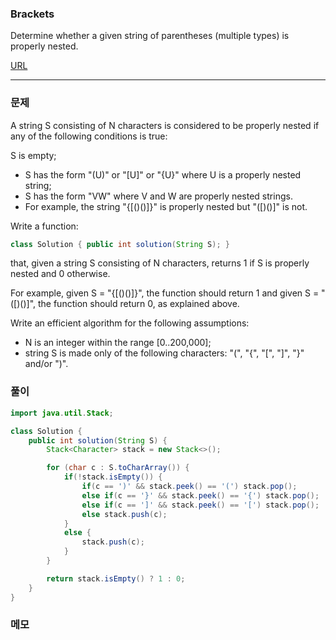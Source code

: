 ### Brackets
Determine whether a given string of parentheses (multiple types) is properly nested.

[URL](https://app.codility.com/demo/results/trainingRQTZD6-XYA/)
* * *


### 문제
A string S consisting of N characters is considered to be properly nested if any of the following conditions is true:

S is empty;
- S has the form "(U)" or "[U]" or "{U}" where U is a properly nested string;
- S has the form "VW" where V and W are properly nested strings.
- For example, the string "{[()()]}" is properly nested but "([)()]" is not.

Write a function:

```java
class Solution { public int solution(String S); }
```

that, given a string S consisting of N characters, returns 1 if S is properly nested and 0 otherwise.

For example, given S = "{[()()]}", the function should return 1 and given S = "([)()]", the function should return 0, as explained above.

Write an efficient algorithm for the following assumptions:

- N is an integer within the range [0..200,000];
- string S is made only of the following characters: "(", "{", "[", "]", "}" and/or ")".


### 풀이
```java
import java.util.Stack;

class Solution {
    public int solution(String S) {
        Stack<Character> stack = new Stack<>();

        for (char c : S.toCharArray()) {
            if(!stack.isEmpty()) {
                if(c == ')' && stack.peek() == '(') stack.pop();
                else if(c == '}' && stack.peek() == '{') stack.pop();
                else if(c == ']' && stack.peek() == '[') stack.pop();
                else stack.push(c);
            }
            else {
                stack.push(c);
            }
        }

        return stack.isEmpty() ? 1 : 0;
    }
}
```

### 메모
